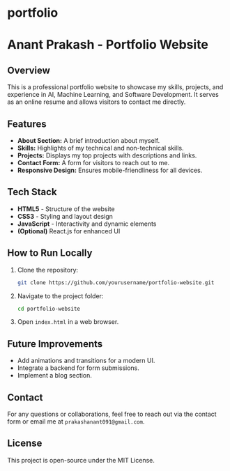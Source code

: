 # portfolio
# Anant Prakash - Portfolio Website

## Overview
This is a professional portfolio website to showcase my skills, projects, and experience in AI, Machine Learning, and Software Development. It serves as an online resume and allows visitors to contact me directly.

## Features
- **About Section:** A brief introduction about myself.
- **Skills:** Highlights of my technical and non-technical skills.
- **Projects:** Displays my top projects with descriptions and links.
- **Contact Form:** A form for visitors to reach out to me.
- **Responsive Design:** Ensures mobile-friendliness for all devices.

## Tech Stack
- **HTML5** - Structure of the website
- **CSS3** - Styling and layout design
- **JavaScript** - Interactivity and dynamic elements
- **(Optional)** React.js for enhanced UI

## How to Run Locally
1. Clone the repository:
   ```bash
   git clone https://github.com/yourusername/portfolio-website.git
   ```
2. Navigate to the project folder:
   ```bash
   cd portfolio-website
   ```
3. Open `index.html` in a web browser.

## Future Improvements
- Add animations and transitions for a modern UI.
- Integrate a backend for form submissions.
- Implement a blog section.

## Contact
For any questions or collaborations, feel free to reach out via the contact form or email me at `prakashanant091@gmail.com`.

## License
This project is open-source under the MIT License.
